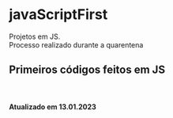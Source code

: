 # javaScriptFirst

Projetos em JS.     
Processo realizado durante a quarentena           
   
## Primeiros códigos feitos em JS        
<br> 

#### Atualizado em 13.01.2023 
